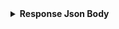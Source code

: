 <details> 
  <summary><strong>Response Json Body</strong>
</summary>
Some basic Git commands are:
```
git status
git add
git commit
```
</details>
